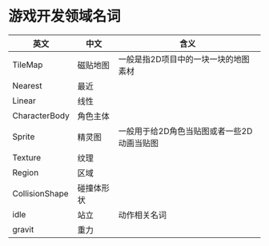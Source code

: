 # 游戏开发领域名词


| 英文             | 中文    | 含义                      |
| -------------- | ----- | ----------------------- |
| TileMap        | 磁贴地图  | 一般是指2D项目中的一块一块的地图素材     |
| Nearest        | 最近    |                         |
| Linear         | 线性    |                         |
| CharacterBody  | 角色主体  |                         |
| Sprite         | 精灵图   | 一般用于给2D角色当贴图或者一些2D动画当贴图 |
| Texture        | 纹理    |                         |
| Region         | 区域    |                         |
| CollisionShape | 碰撞体形状 |                         |
| idle           | 站立    | 动作相关名词                  |
| gravit         | 重力    |                         |
